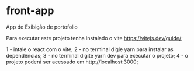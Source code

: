 # front-app

App de Exibição de portofolio

Para executar este projeto tenha instalado o vite https://vitejs.dev/guide/;

1 - intale o react com o vite;
2 - no terminal digie yarn para instalar as dependências;
3 - no terminal digite yarn dev para executar o projeto;
4 - o projeto poderá ser acessado em http://localhost:3000;
